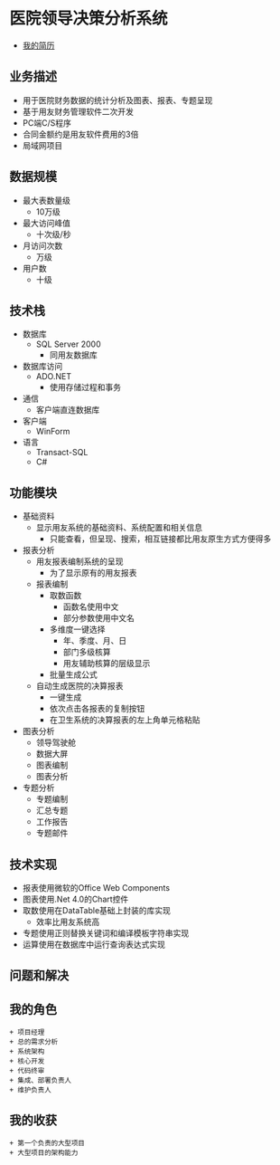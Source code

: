 # 医院领导决策分析系统
+ [我的简历](../README.md)
## 业务描述
+ 用于医院财务数据的统计分析及图表、报表、专题呈现
+ 基于用友财务管理软件二次开发
+ PC端C/S程序
+ 合同金额约是用友软件费用的3倍
+ 局域网项目
## 数据规模
+ 最大表数量级
    + 10万级
+ 最大访问峰值
    + 十次级/秒
+ 月访问次数
    + 万级
+ 用户数
    + 十级
## 技术栈
+ 数据库
    + SQL Server 2000
        + 同用友数据库
+ 数据库访问
    + ADO.NET
        + 使用存储过程和事务
+ 通信
    + 客户端直连数据库
+ 客户端
    + WinForm
+ 语言
    + Transact-SQL
    + C#
## 功能模块
+ 基础资料
    + 显示用友系统的基础资料、系统配置和相关信息
        + 只能查看，但呈现、搜索，相互链接都比用友原生方式方便得多
+ 报表分析
    + 用友报表编制系统的呈现
        + 为了显示原有的用友报表
    + 报表编制
        + 取数函数
            + 函数名使用中文
            + 部分参数使用中文名
        + 多维度一键选择
            + 年、季度、月、日
            + 部门多级核算
            + 用友辅助核算的层级显示
        + 批量生成公式
    + 自动生成医院的决算报表 
        + 一键生成
        + 依次点击各报表的复制按钮
        + 在卫生系统的决算报表的左上角单元格粘贴
+ 图表分析
    + 领导驾驶舱
    + 数据大屏
    + 图表编制
    + 图表分析
+ 专题分析
    + 专题编制
    + 汇总专题
    + 工作报告
    + 专题邮件
## 技术实现
+ 报表使用微软的Office Web Components
+ 图表使用.Net 4.0的Chart控件
+ 取数使用在DataTable基础上封装的库实现
    + 效率比用友系统高
+ 专题使用正则替换关键词和编译模板字符串实现
+ 运算使用在数据库中运行查询表达式实现
## 问题和解决
## 我的角色
	+ 项目经理
	+ 总的需求分析
	+ 系统架构
	+ 核心开发
	+ 代码终审
	+ 集成、部署负责人
	+ 维护负责人
## 我的收获
	+ 第一个负责的大型项目
	+ 大型项目的架构能力
 